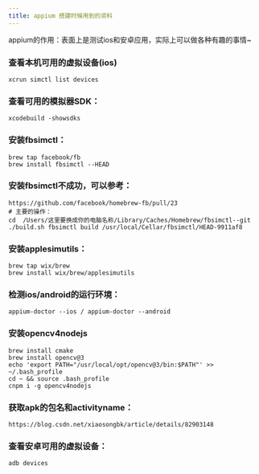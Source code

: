 ```yaml
---
title: appium 搭建时候用到的资料
---
```


appium的作用：表面上是测试ios和安卓应用，实际上可以做各种有趣的事情~

### 查看本机可用的虚拟设备(ios)
    xcrun simctl list devices

### 查看可用的模拟器SDK：
    xcodebuild -showsdks

### 安装fbsimctl：
    brew tap facebook/fb
    brew install fbsimctl --HEAD

### 安装fbsimctl不成功，可以参考：
    https://github.com/facebook/homebrew-fb/pull/23
    # 主要的操作：
    cd  /Users/这里要换成你的电脑名称/Library/Caches/Homebrew/fbsimctl--git
    ./build.sh fbsimctl build /usr/local/Cellar/fbsimctl/HEAD-9911af8

### 安装applesimutils：
    brew tap wix/brew
    brew install wix/brew/applesimutils

### 检测ios/android的运行环境：
    appium-doctor --ios / appium-doctor --android

### 安装opencv4nodejs
    brew install cmake
    brew install opencv@3
    echo 'export PATH="/usr/local/opt/opencv@3/bin:$PATH"' >> ~/.bash_profile
    cd ~ && source .bash_profile
    cnpm i -g opencv4nodejs

### 获取apk的包名和activityname：
    https://blog.csdn.net/xiaosongbk/article/details/82903148

### 查看安卓可用的虚拟设备：
    adb devices